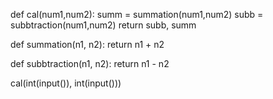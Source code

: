 def cal(num1,num2):
    summ = summation(num1,num2)
    subb = subbtraction(num1,num2)
    return subb, summ

def summation(n1, n2):
	return n1 + n2

def subbtraction(n1, n2):
	return n1 - n2

cal(int(input()), int(input()))
